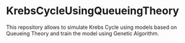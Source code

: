 # KrebsCycleUsingQueueingTheory
This repository allows to simulate Krebs Cycle using models based on Queueing Theory and train the model using Genetic Algorithm.
